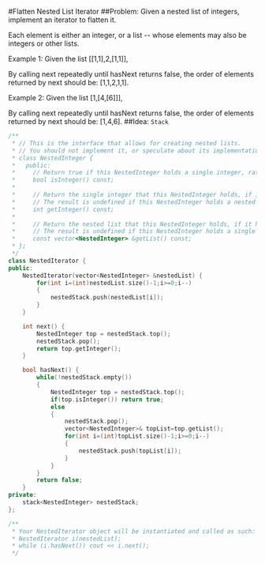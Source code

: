 #Flatten Nested List Iterator
##Problem:
Given a nested list of integers, implement an iterator to flatten it.

Each element is either an integer, or a list -- whose elements may also be integers or other lists.

Example 1:
Given the list [[1,1],2,[1,1]],

By calling next repeatedly until hasNext returns false, the order of elements returned by next should be: [1,1,2,1,1].

Example 2:
Given the list [1,[4,[6]]],

By calling next repeatedly until hasNext returns false, the order of elements returned by next should be: [1,4,6].
##Idea:
`Stack`
```cpp
/**
 * // This is the interface that allows for creating nested lists.
 * // You should not implement it, or speculate about its implementation
 * class NestedInteger {
 *   public:
 *     // Return true if this NestedInteger holds a single integer, rather than a nested list.
 *     bool isInteger() const;
 *
 *     // Return the single integer that this NestedInteger holds, if it holds a single integer
 *     // The result is undefined if this NestedInteger holds a nested list
 *     int getInteger() const;
 *
 *     // Return the nested list that this NestedInteger holds, if it holds a nested list
 *     // The result is undefined if this NestedInteger holds a single integer
 *     const vector<NestedInteger> &getList() const;
 * };
 */
class NestedIterator {
public:
    NestedIterator(vector<NestedInteger> &nestedList) {
        for(int i=(int)nestedList.size()-1;i>=0;i--)
        {
            nestedStack.push(nestedList[i]);
        }
    }

    int next() {
        NestedInteger top = nestedStack.top();
        nestedStack.pop();
        return top.getInteger();
    }

    bool hasNext() {
        while(!nestedStack.empty())
        {
            NestedInteger top = nestedStack.top();
            if(top.isInteger()) return true;
            else
            {
                nestedStack.pop();
                vector<NestedInteger>& topList=top.getList();
                for(int i=(int)topList.size()-1;i>=0;i--)
                {
                    nestedStack.push(topList[i]);
                }
            }
        }
        return false;
    }
private:
    stack<NestedInteger> nestedStack;
};

/**
 * Your NestedIterator object will be instantiated and called as such:
 * NestedIterator i(nestedList);
 * while (i.hasNext()) cout << i.next();
 */
 ```